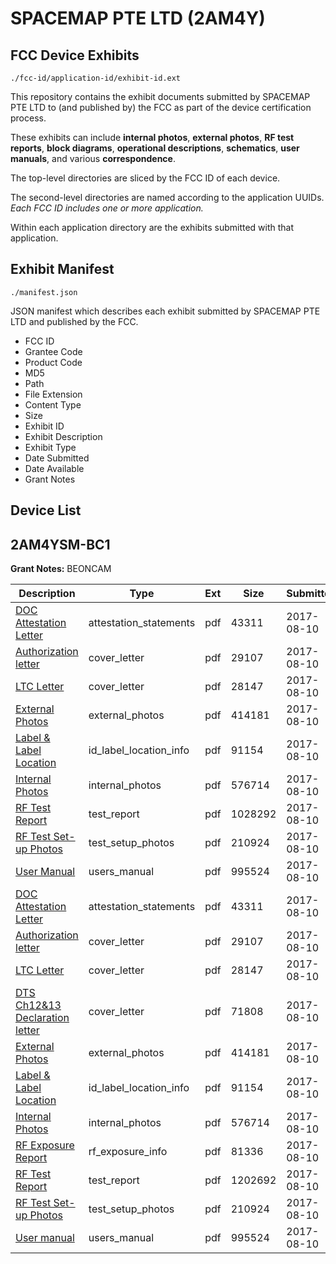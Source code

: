 # SPACEMAP PTE LTD (2AM4Y)
## FCC Device Exhibits

```
./fcc-id/application-id/exhibit-id.ext
```

This repository contains the exhibit documents submitted by SPACEMAP PTE LTD to (and published by) the FCC as part of the device certification process.

These exhibits can include **internal photos**, **external photos**, **RF test reports**, **block diagrams**, **operational descriptions**, **schematics**, **user manuals**, and various **correspondence**.

The top-level directories are sliced by the FCC ID of each device.

The second-level directories are named according to the application UUIDs. *Each FCC ID includes one or more application.*

Within each application directory are the exhibits submitted with that application. 

## Exhibit Manifest

```
./manifest.json
```

JSON manifest which describes each exhibit submitted by SPACEMAP PTE LTD and published by the FCC.

- FCC ID
- Grantee Code
- Product Code
- MD5
- Path
- File Extension
- Content Type
- Size
- Exhibit ID
- Exhibit Description
- Exhibit Type
- Date Submitted
- Date Available
- Grant Notes

## Device List
## 2AM4YSM-BC1
**Grant Notes:** BEONCAM

| Description | Type | Ext | Size | Submitted | Available |
| ----------- | ---- | --- | ---- | --------- | --------- |
| [DOC Attestation Letter](2AM4YSM-BC1/385a4bc956a29cc40ba99255622d51ea/3504965.pdf) | attestation_statements | pdf | 43311 | 2017-08-10 | 2017-08-10 |
| [Authorization letter](2AM4YSM-BC1/385a4bc956a29cc40ba99255622d51ea/3504995.pdf) | cover_letter | pdf | 29107 | 2017-08-10 | 2017-08-10 |
| [LTC Letter](2AM4YSM-BC1/385a4bc956a29cc40ba99255622d51ea/3505003.pdf) | cover_letter | pdf | 28147 | 2017-08-10 | 2017-08-10 |
| [External Photos](2AM4YSM-BC1/385a4bc956a29cc40ba99255622d51ea/3505009.pdf) | external_photos | pdf | 414181 | 2017-08-10 | 2017-08-10 |
| [Label & Label Location](2AM4YSM-BC1/385a4bc956a29cc40ba99255622d51ea/3505044.pdf) | id_label_location_info | pdf | 91154 | 2017-08-10 | 2017-08-10 |
| [Internal Photos](2AM4YSM-BC1/385a4bc956a29cc40ba99255622d51ea/3505048.pdf) | internal_photos | pdf | 576714 | 2017-08-10 | 2017-08-10 |
| [RF Test Report](2AM4YSM-BC1/385a4bc956a29cc40ba99255622d51ea/3505096.pdf) | test_report | pdf | 1028292 | 2017-08-10 | 2017-08-10 |
| [RF Test Set-up Photos](2AM4YSM-BC1/385a4bc956a29cc40ba99255622d51ea/3505063.pdf) | test_setup_photos | pdf | 210924 | 2017-08-10 | 2017-08-10 |
| [User Manual](2AM4YSM-BC1/385a4bc956a29cc40ba99255622d51ea/3505148.pdf) | users_manual | pdf | 995524 | 2017-08-10 | 2017-08-10 |
| [DOC Attestation Letter](2AM4YSM-BC1/83aea6e76fe4f30b2ae0e1c7b83ee6d2/3504965.pdf) | attestation_statements | pdf | 43311 | 2017-08-10 | 2017-08-10 |
| [Authorization letter](2AM4YSM-BC1/83aea6e76fe4f30b2ae0e1c7b83ee6d2/3504995.pdf) | cover_letter | pdf | 29107 | 2017-08-10 | 2017-08-10 |
| [LTC Letter](2AM4YSM-BC1/83aea6e76fe4f30b2ae0e1c7b83ee6d2/3505003.pdf) | cover_letter | pdf | 28147 | 2017-08-10 | 2017-08-10 |
| [DTS Ch12&13 Declaration letter](2AM4YSM-BC1/83aea6e76fe4f30b2ae0e1c7b83ee6d2/3505010.pdf) | cover_letter | pdf | 71808 | 2017-08-10 | 2017-08-10 |
| [External Photos](2AM4YSM-BC1/83aea6e76fe4f30b2ae0e1c7b83ee6d2/3505009.pdf) | external_photos | pdf | 414181 | 2017-08-10 | 2017-08-10 |
| [Label & Label Location](2AM4YSM-BC1/83aea6e76fe4f30b2ae0e1c7b83ee6d2/3505044.pdf) | id_label_location_info | pdf | 91154 | 2017-08-10 | 2017-08-10 |
| [Internal Photos](2AM4YSM-BC1/83aea6e76fe4f30b2ae0e1c7b83ee6d2/3505048.pdf) | internal_photos | pdf | 576714 | 2017-08-10 | 2017-08-10 |
| [RF Exposure Report](2AM4YSM-BC1/83aea6e76fe4f30b2ae0e1c7b83ee6d2/3505073.pdf) | rf_exposure_info | pdf | 81336 | 2017-08-10 | 2017-08-10 |
| [RF Test Report](2AM4YSM-BC1/83aea6e76fe4f30b2ae0e1c7b83ee6d2/3504968.pdf) | test_report | pdf | 1202692 | 2017-08-10 | 2017-08-10 |
| [RF Test Set-up Photos](2AM4YSM-BC1/83aea6e76fe4f30b2ae0e1c7b83ee6d2/3505063.pdf) | test_setup_photos | pdf | 210924 | 2017-08-10 | 2017-08-10 |
| [User manual](2AM4YSM-BC1/83aea6e76fe4f30b2ae0e1c7b83ee6d2/3505148.pdf) | users_manual | pdf | 995524 | 2017-08-10 | 2017-08-10 |

